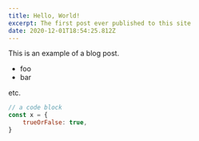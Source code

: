 ```yaml
---
title: Hello, World!
excerpt: The first post ever published to this site
date: 2020-12-01T18:54:25.812Z
---
```

This is an example of a blog post.

* foo
* bar

etc.

```javascript
// a code block
const x = {
    trueOrFalse: true,
}
```